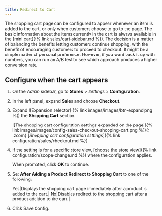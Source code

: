 ```yaml
---
title: Redirect to Cart
---
```


The shopping cart page can be configured to appear whenever an item is added to the cart, or only when customers choose to go to the page. The basic information about the items currently in the cart is always available in the [mini cart]({% link sales/cart-sidebar.md %}). The decision is a matter of balancing the benefits letting customers continue shopping, with the benefit of encouraging customers to proceed to checkout. It might be a simple matter of personal preference. However, if you want back it up with numbers, you can run an A/B test to see which approach produces a higher conversion rate.

## Configure when the cart appears

1. On the _Admin_ sidebar, go to **Stores** > _Settings_ > **Configuration**.

1. In the left panel, expand **Sales** and choose **Checkout**.

1. Expand ![Expansion selector]({% link images/images/btn-expand.png %}) the **Shopping Cart** section.

   ![The shopping cart configuration settings expanded on the page]({% link images/images/config-sales-checkout-shopping-cart.png %}){: .zoom}
   [_Shopping cart configuration settings_]({% link configuration/sales/checkout.md %})

1. If the setting is for a specific store view, [choose the store view]({% link configuration/scope-change.md %}) where the configuration applies.

   When prompted, click **OK** to continue.

1. Set **After Adding a Product Redirect to Shopping Cart** to one of the following:

   Yes|Displays the shopping cart page immediately after a product is added to the cart.|
   No|Disables redirect to the shopping cart after a product addition to the cart.|

1. Click <span class="btn">Save Config</span>.
